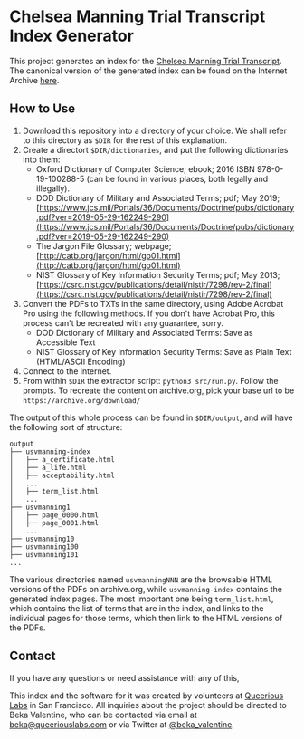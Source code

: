 # Chelsea Manning Trial Transcript Index Generator

This project generates an index for the [Chelsea Manning Trial Transcript](https://archive.org/details/chelsea_manning_transcript). The canonical version of the generated index can be found on the Internet Archive [here](https://archive.org/details/usvmanning-index).

## How to Use

1. Download this repository into a directory of your choice. We shall refer to this directory as `$DIR` for the rest of this explanation.
2. Create a directort `$DIR/dictionaries`, and put the following dictionaries into them:
    - Oxford Dictionary of Computer Science; ebook; 2016 ISBN 978-0-19-100288-5 (can be found in various places, both legally and illegally).
    - DOD Dictionary of Military and Associated Terms; pdf; May 2019; [https://www.jcs.mil/Portals/36/Documents/Doctrine/pubs/dictionary.pdf?ver=2019-05-29-162249-290](https://www.jcs.mil/Portals/36/Documents/Doctrine/pubs/dictionary.pdf?ver=2019-05-29-162249-290)
    - The Jargon File Glossary; webpage; [http://catb.org/jargon/html/go01.html](http://catb.org/jargon/html/go01.html)
    - NIST Glossary of Key Information Security Terms; pdf; May 2013; [https://csrc.nist.gov/publications/detail/nistir/7298/rev-2/final](https://csrc.nist.gov/publications/detail/nistir/7298/rev-2/final)
3. Convert the PDFs to TXTs in the same directory, using Adobe Acrobat Pro using the following methods. If you don't have Acrobat Pro, this process can't be recreated with any guarantee, sorry.
    - DOD Dictionary of Military and Associated Terms: Save as Accessible Text
    - NIST Glossary of Key Information Security Terms: Save as Plain Text (HTML/ASCII Encoding)
4. Connect to the internet.
5. From within `$DIR` the extractor script: `python3 src/run.py`. Follow the prompts. To recreate the content on archive.org, pick your base url to be `https://archive.org/download/`

The output of this whole process can be found in `$DIR/output`, and will have the following sort of structure:

```
output
├── usvmanning-index
│   ├── a_certificate.html
│   ├── a_life.html
│   ├── acceptability.html
│   ...
│   ├── term_list.html
│   ...
├── usvmanning1
│   ├── page_0000.html
│   ├── page_0001.html
│   ...
├── usvmanning10
├── usvmanning100
├── usvmanning101
...
```

The various directories named `usvmanningNNN` are the browsable HTML versions of the PDFs on archive.org, while `usvmanning-index` contains the generated index pages. The most important one being `term_list.html`, which contains the list of terms that are in the index, and links to the individual pages for those terms, which then link to the HTML versions of the PDFs.

## Contact

If you have any questions or need assistance with any of this, 
        <p>
          This index and the software for it was created by volunteers at
          <a href="https://queeriouslabs.com">Queerious Labs</a> in San Francisco.
          All inquiries about the project should be directed to Beka Valentine,
          who can be contacted via email at <a href="mailto:beka@queeriouslabs.com">beka@queeriouslabs.com</a>
          or via Twitter at <a href="https://twitter.com/beka_valentine">@beka_valentine</a>.
        </p>
